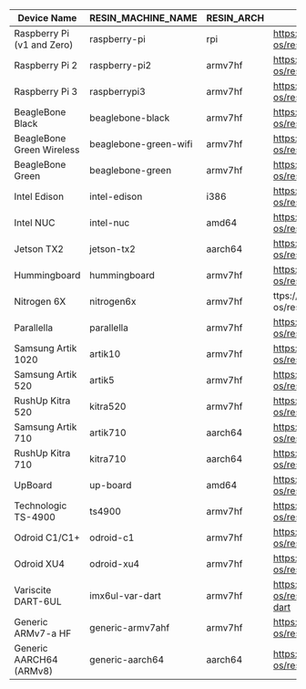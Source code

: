 Device Name | RESIN_MACHINE_NAME | RESIN_ARCH | GitHub
------------ | ------------- | ------------- | -------------
Raspberry Pi (v1 and Zero) | raspberry-pi | rpi | https://github.com/resin-os/resin-raspberrypi
Raspberry Pi 2 | raspberry-pi2 | armv7hf | https://github.com/resin-os/resin-raspberrypi
Raspberry Pi 3 | raspberrypi3 | armv7hf | https://github.com/resin-os/resin-raspberrypi
BeagleBone Black | beaglebone-black | armv7hf | https://github.com/resin-os/resin-beaglebone
BeagleBone Green Wireless | beaglebone-green-wifi | armv7hf | https://github.com/resin-os/resin-beaglebone
BeagleBone Green | beaglebone-green | armv7hf | https://github.com/resin-os/resin-beaglebone
Intel Edison | intel-edison | i386 | https://github.com/resin-os/resin-edison
Intel NUC | intel-nuc | amd64 | https://github.com/resin-os/resin-intel
Jetson TX2 | jetson-tx2 | aarch64 | https://github.com/resin-os/resin-jetson-tx2
Hummingboard | hummingboard | armv7hf | https://github.com/resin-os/resin-fsl-arm
Nitrogen 6X | nitrogen6x | armv7hf | ttps://github.com/resin-os/resin-fsl-arm
Parallella | parallella | armv7hf | https://github.com/resin-os/resin-parallella
Samsung Artik 1020 | artik10 | armv7hf | https://github.com/resin-os/resin-artik
Samsung Artik 520 | artik5 | armv7hf | https://github.com/resin-os/resin-artik
RushUp Kitra 520 | kitra520 | armv7hf | https://github.com/resin-os/resin-artik
Samsung Artik 710 | artik710 | aarch64 | https://github.com/resin-os/resin-artik710
RushUp Kitra 710 | kitra710 | aarch64 | https://github.com/resin-os/resin-artik710
UpBoard | up-board | amd64 | https://github.com/resin-os/resin-up-board
Technologic TS-4900 | ts4900 | armv7hf | https://github.com/resin-os/resin-ts
Odroid C1/C1+ | odroid-c1 | armv7hf | https://github.com/resin-os/resin-odroid
Odroid XU4 | odroid-xu4 | armv7hf | https://github.com/resin-os/resin-odroid
Variscite DART-6UL | imx6ul-var-dart | armv7hf | https://github.com/resin-os/resin-imx6ul-var-dart
Generic ARMv7-a HF | generic-armv7ahf | armv7hf | https://github.com/resin-os/resin-generic
Generic AARCH64 (ARMv8) | generic-aarch64 | aarch64 | https://github.com/resin-os/resin-generic